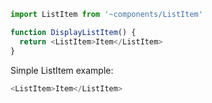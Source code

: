 ```js static
import ListItem from '~components/ListItem'

function DisplayListItem() {
  return <ListItem>Item</ListItem>
}
```

Simple ListItem example:

```js
<ListItem>Item</ListItem>
```
